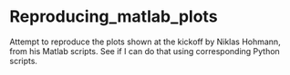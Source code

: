# Reproducing_matlab_plots
Attempt to reproduce the plots shown at the kickoff by Niklas Hohmann, from his Matlab scripts. See if I can do that using corresponding Python scripts.
